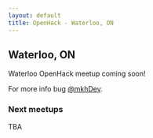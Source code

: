 ```yaml
---
layout: default
title: OpenHack - Waterloo, ON
---
```


## Waterloo, ON

Waterloo OpenHack meetup coming soon!

For more info bug [@mkhDev](http://twitter.com/mkhDev).

### Next meetups

TBA
